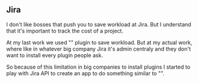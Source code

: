 ## Jira
I don't like bosses that push you to save workload at Jira. But I understand that it's important to track the cost of a project. 

At my last work we used "" plugin to save workload. But at my actual work, where like in whatever big company Jira it's admin centraly and they don't want to install every plugin people ask. 

So because of this limitation in big companies to install plugins I started to play with Jira API to create an app to do something similar to "".

